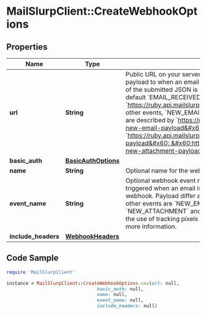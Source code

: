 # MailSlurpClient::CreateWebhookOptions

## Properties

Name | Type | Description | Notes
------------ | ------------- | ------------- | -------------
**url** | **String** | Public URL on your server that MailSlurp can post WebhookNotification payload to when an email is received or an event is trigger. The payload of the submitted JSON is dependent on the webhook event type. The default &#x60;EMAIL_RECEIVED&#x60; payload is described by &#x60;https://ruby.api.mailslurp.com/schemas/webhook-payload&#x60;. The other events, &#x60;NEW_EMAIL&#x60;, &#x60;NEW_CONTACT&#x60;, and &#x60;NEW_ATTACHMENT&#x60; are described by &#x60;https://ruby.api.mailslurp.com/schemas/webhook-new-email-payload&#x60;, &#x60;https://ruby.api.mailslurp.com/schemas/webhook-new-contact-payload&#x60;,&#x60;https://ruby.api.mailslurp.com/schemas/webhook-new-attachment-payload&#x60; respectively. | 
**basic_auth** | [**BasicAuthOptions**](BasicAuthOptions) |  | [optional] 
**name** | **String** | Optional name for the webhook | [optional] 
**event_name** | **String** | Optional webhook event name. Default is &#x60;EMAIL_RECEIVED&#x60; and is triggered when an email is received by the inbox associated with the webhook. Payload differ according to the webhook event name. The other events are &#x60;NEW_EMAIL&#x60;, &#x60;NEW_CONTACT&#x60;, and &#x60;NEW_ATTACHMENT&#x60; and &#x60;EMAIL_OPENED&#x60;. &#x60;EMAIL_OPENED&#x60; requires the use of tracking pixels when sending. See the email tracking guide for more information. | [optional] 
**include_headers** | [**WebhookHeaders**](WebhookHeaders) |  | [optional] 

## Code Sample

```ruby
require 'MailSlurpClient'

instance = MailSlurpClient::CreateWebhookOptions.new(url: null,
                                 basic_auth: null,
                                 name: null,
                                 event_name: null,
                                 include_headers: null)
```


